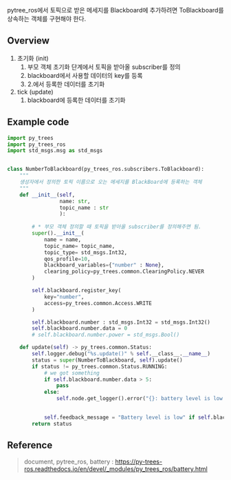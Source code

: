 
pytree_ros에서 토픽으로 받은 메세지를 Blackboard에 추가하려면 ToBlackboard를 상속하는 객체를 구현해야 한다.

## Overview

1. 초기화 (init)
    1. 부모 객체 초기화 단계에서 토픽을 받아올 subscriber를 정의
    2. blackboard에서 사용할 데이터의 key를 등록
    3. 2.에서 등록한 데이터를 초기화
2. tick (update)
    1. blackboard에 등록한 데이터를 초기화


## Example code

```python
import py_trees
import py_trees_ros
import std_msgs.msg as std_msgs


class NumberToBlackboard(py_trees_ros.subscribers.ToBlackboard):
    """
    생성자에서 정의한 토픽 이름으로 오는 메세지를 BlackBoard에 등록하는 객체
    """
    def __init__(self,
                 name: str,
                 topic_name : str
                 ):
        
        # * 부모 객체 정의할 때 토픽을 받아올 subscriber를 정의해주면 됨.
        super().__init__(
            name = name,
            topic_name= topic_name,
            topic_type= std_msgs.Int32,
            qos_profile=10,
            blackboard_variables={"number" : None},
            clearing_policy=py_trees.common.ClearingPolicy.NEVER
        )

        self.blackboard.register_key(
            key="number",
            access=py_trees.common.Access.WRITE
        )

        self.blackboard.number : std_msgs.Int32 = std_msgs.Int32()
        self.blackboard.number.data = 0
        # self.blackboard.number.power = std_msgs.Bool()

    def update(self) -> py_trees.common.Status:
        self.logger.debug("%s.update()" % self.__class__.__name__)
        status = super(NumberToBlackboard, self).update()
        if status != py_trees.common.Status.RUNNING:
            # we got something
            if self.blackboard.number.data > 5:
                pass
            else:
                self.node.get_logger().error("{}: battery level is low!".format(self.name))
            

            self.feedback_message = "Battery level is low" if self.blackboard.number.data < 5 else "Battery level is ok"
        return status

```

## Reference

> document, pytree_ros, battery : https://py-trees-ros.readthedocs.io/en/devel/_modules/py_trees_ros/battery.html
